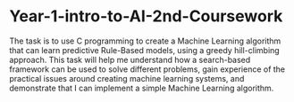 # Year-1-intro-to-AI-2nd-Coursework

The task is to use C programming to create a Machine Learning algorithm that can learn predictive Rule-Based models, using a greedy hill-climbing approach.
This task will help me understand how a search-based framework can be used to solve different problems, gain experience of the practical issues around creating machine learning
systems, and demonstrate that I can implement a simple Machine Learning algorithm.
